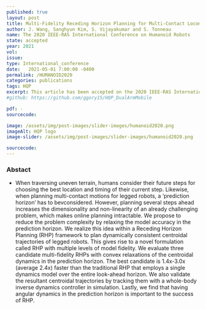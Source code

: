 ```yaml
---
published: true
layout: post
title: Multi-Fidelity Receding Horizon Planning for Multi-Contact Locomotion
author: J. Wang, Sanghyun Kim, S. Vijayakumar and S. Tonneau
name: The 2020 IEEE-RAS International Conference on Humanoid Robots
state: accepted
year: 2021
vol: 
issue: 
type: International_conference
date:   2021-05-01 7:00:00 -0400
permalink: /HUMANOID2020
categories: publications
tags: HQP
excerpt: This article has been accepted on the 2020 IEEE-RAS International Conference on Humanoid Robots
#github: https://github.com/ggory15/HQP_DualArmMobile

pdf: -
sourcecode: 

image: /assets/img/post-images/slider-images/humanoid2020.png
imageAlt: HQP logo
image-slider: /assets/img/post-images/slider-images/humanoid2020.png

sourcecode: 
---
```


### Abstact 
- When traversing uneven terrain, humans consider their future steps for choosing the best location and timing of their current step. Likewise, when planning multi-contact motions for legged robots, a ‘prediction horizon’ has to bevconsidered. However, planning several steps ahead increases the dimensionality and non-linearity of an already challenging problem, which makes online planning intractable. We propose to reduce the problem complexity by relaxing the model accuracy in the prediction horizon. We realize this idea within a Receding Horizon Planning (RHP) framework to plan dynamically consistent centroidal trajectories of legged robots. This gives rise to a novel formulation called RHP with multiple levels of model fidelity. We evaluate three candidate multi-fidelity RHPs with convex relaxations of the centroidal dynamics in the prediction horizon. The best candidate is 1.4x-3.0x (average 2.4x) faster than the traditional RHP that employs a single dynamics model over the entire look-ahead horizon. We also validate the resultant centroidal trajectories by tracking them with a whole-body inverse dynamics controller in simulation. Lastly, we find that having angular dynamics in the prediction horizon is important to the success of RHP.


